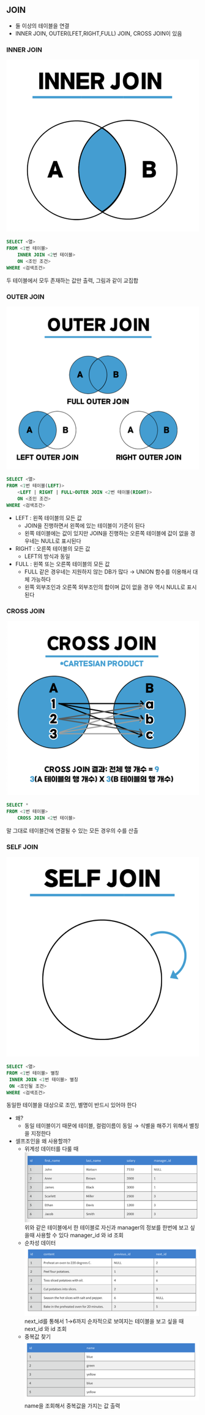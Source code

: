 ## JOIN

- 둘 이상의 테이블을 연결
- INNER JOIN, OUTER(LFET,RIGHT,FULL) JOIN, CROSS JOIN이 있음

### INNER JOIN

![Untitled](image/image.png)

```sql
SELECT <열>
FROM <1번 테이블>
	INNER JOIN <2번 테이블>
	ON <조인 조건>
WHERE <검색조건>
```

두 테이블에서 모두 존재하는 값만 출력, 그림과 같이 교집합

### OUTER JOIN

![Untitled](image/image1.png)

```sql
SELECT <열>
FROM <1번 테이블(LEFT)>
	<LEFT | RIGHT | FULL>OUTER JOIN <2번 테이블(RIGHT)>
	ON <조인 조건>
WHERE <검색조건>
```

- LEFT : 왼쪽 테이블의 모든 값
  - JOIN을 진행하면서 왼쪽에 있는 테이블이 기준이 된다
  - 왼쪽 테이블에는 값이 있지만 JOIN을 진행하는 오른쪽 테이블에 값이 없을 경우네는 NULL로 표시된다
- RIGHT : 오른쪽 테이블의 모든 값
  - LEFT의 방식과 동일
- FULL : 왼쪽 또는 오른쪽 테이블의 모든 값
  - FULL 같은 경우네는 지원하지 않는 DB가 많다 → UNION 함수를 이용해서 대체 가능하다
  - 왼쪽 외부조인과 오른쪽 외부조인의 합이며 값이 없을 경우 역시 NULL로 표시된다

### CROSS JOIN

![Untitled](image/image2.png)

```sql
SELECT *
FROM <1번 테이블>
	CROSS JOIN <2번 테이블>
```

말 그대로 테이블간에 연결될 수 있는 모든 경우의 수를 산출

### SELF JOIN

![Untitled](image/image3.png)

```sql
SELECT <열>
FROM <1번 테이블> 별칭
 INNER JOIN <1번 테이블> 별칭
 ON <조인될 조건>
WHERE <검색조건>
```

동일한 테이블을 대상으로 조인, 별명이 반드시 있어야 한다

- 왜?
  - 동일 테이블이기 때문에 테이블, 컬럼이름이 동일 → 식별을 해주기 위해서 별칭을 지정한다
- 셀프조인을 왜 사용할까?
  - 위계성 데이터를 다룰 때
    ![Untitled](image/image4.png)
    위와 같은 테이블에서 한 테이블로 자신과 manager의 정보를 한번에 보고 싶을때 사용할 수 있다
    manager_id 와 id 조회
  - 순차성 데이터
    ![Untitled](image/image5.png)
    next_id를 통해서 1→6까지 순차적으로 보여지는 테이블을 보고 싶을 때
    next_id 와 id 조회
  - 중복값 찾기
    ![Untitled](image/image6.png)
    name을 조회해서 중복값을 가지는 값 출력
